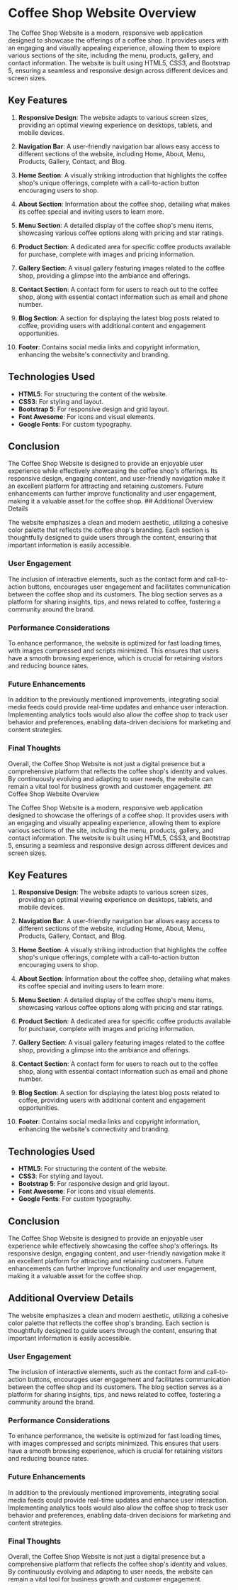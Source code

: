 # Coffee Shop Website Overview

The Coffee Shop Website is a modern, responsive web application designed to showcase the offerings of a coffee shop. It provides users with an engaging and visually appealing experience, allowing them to explore various sections of the site, including the menu, products, gallery, and contact information. The website is built using HTML5, CSS3, and Bootstrap 5, ensuring a seamless and responsive design across different devices and screen sizes.
## Key Features

1. **Responsive Design**: The website adapts to various screen sizes, providing an optimal viewing experience on desktops, tablets, and mobile devices.

2. **Navigation Bar**: A user-friendly navigation bar allows easy access to different sections of the website, including Home, About, Menu, Products, Gallery, Contact, and Blog.

3. **Home Section**: A visually striking introduction that highlights the coffee shop's unique offerings, complete with a call-to-action button encouraging users to shop.

4. **About Section**: Information about the coffee shop, detailing what makes its coffee special and inviting users to learn more.

5. **Menu Section**: A detailed display of the coffee shop's menu items, showcasing various coffee options along with pricing and star ratings.

6. **Product Section**: A dedicated area for specific coffee products available for purchase, complete with images and pricing information.

7. **Gallery Section**: A visual gallery featuring images related to the coffee shop, providing a glimpse into the ambiance and offerings.

8. **Contact Section**: A contact form for users to reach out to the coffee shop, along with essential contact information such as email and phone number.

9. **Blog Section**: A section for displaying the latest blog posts related to coffee, providing users with additional content and engagement opportunities.

10. **Footer**: Contains social media links and copyright information, enhancing the website's connectivity and branding.

## Technologies Used

- **HTML5**: For structuring the content of the website.
- **CSS3**: For styling and layout.
- **Bootstrap 5**: For responsive design and grid layout.
- **Font Awesome**: For icons and visual elements.
- **Google Fonts**: For custom typography.

## Conclusion

The Coffee Shop Website is designed to provide an enjoyable user experience while effectively showcasing the coffee shop's offerings. Its responsive design, engaging content, and user-friendly navigation make it an excellent platform for attracting and retaining customers. Future enhancements can further improve functionality and user engagement, making it a valuable asset for the coffee shop. ## Additional Overview Details

The website emphasizes a clean and modern aesthetic, utilizing a cohesive color palette that reflects the coffee shop's branding. Each section is thoughtfully designed to guide users through the content, ensuring that important information is easily accessible. 

### User Engagement

The inclusion of interactive elements, such as the contact form and call-to-action buttons, encourages user engagement and facilitates communication between the coffee shop and its customers. The blog section serves as a platform for sharing insights, tips, and news related to coffee, fostering a community around the brand.

### Performance Considerations

To enhance performance, the website is optimized for fast loading times, with images compressed and scripts minimized. This ensures that users have a smooth browsing experience, which is crucial for retaining visitors and reducing bounce rates.

### Future Enhancements

In addition to the previously mentioned improvements, integrating social media feeds could provide real-time updates and enhance user interaction. Implementing analytics tools would also allow the coffee shop to track user behavior and preferences, enabling data-driven decisions for marketing and content strategies.

### Final Thoughts

Overall, the Coffee Shop Website is not just a digital presence but a comprehensive platform that reflects the coffee shop's identity and values. By continuously evolving and adapting to user needs, the website can remain a vital tool for business growth and customer engagement. ## Coffee Shop Website Overview

The Coffee Shop Website is a modern, responsive web application designed to showcase the offerings of a coffee shop. It provides users with an engaging and visually appealing experience, allowing them to explore various sections of the site, including the menu, products, gallery, and contact information. The website is built using HTML5, CSS3, and Bootstrap 5, ensuring a seamless and responsive design across different devices and screen sizes.

## Key Features

1. **Responsive Design**: The website adapts to various screen sizes, providing an optimal viewing experience on desktops, tablets, and mobile devices.

2. **Navigation Bar**: A user-friendly navigation bar allows easy access to different sections of the website, including Home, About, Menu, Products, Gallery, Contact, and Blog.

3. **Home Section**: A visually striking introduction that highlights the coffee shop's unique offerings, complete with a call-to-action button encouraging users to shop.

4. **About Section**: Information about the coffee shop, detailing what makes its coffee special and inviting users to learn more.

5. **Menu Section**: A detailed display of the coffee shop's menu items, showcasing various coffee options along with pricing and star ratings.

6. **Product Section**: A dedicated area for specific coffee products available for purchase, complete with images and pricing information.

7. **Gallery Section**: A visual gallery featuring images related to the coffee shop, providing a glimpse into the ambiance and offerings.

8. **Contact Section**: A contact form for users to reach out to the coffee shop, along with essential contact information such as email and phone number.

9. **Blog Section**: A section for displaying the latest blog posts related to coffee, providing users with additional content and engagement opportunities.

10. **Footer**: Contains social media links and copyright information, enhancing the website's connectivity and branding.

## Technologies Used

- **HTML5**: For structuring the content of the website.
- **CSS3**: For styling and layout.
- **Bootstrap 5**: For responsive design and grid layout.
- **Font Awesome**: For icons and visual elements.
- **Google Fonts**: For custom typography.

## Conclusion

The Coffee Shop Website is designed to provide an enjoyable user experience while effectively showcasing the coffee shop's offerings. Its responsive design, engaging content, and user-friendly navigation make it an excellent platform for attracting and retaining customers. Future enhancements can further improve functionality and user engagement, making it a valuable asset for the coffee shop. 

## Additional Overview Details

The website emphasizes a clean and modern aesthetic, utilizing a cohesive color palette that reflects the coffee shop's branding. Each section is thoughtfully designed to guide users through the content, ensuring that important information is easily accessible. 

### User Engagement

The inclusion of interactive elements, such as the contact form and call-to-action buttons, encourages user engagement and facilitates communication between the coffee shop and its customers. The blog section serves as a platform for sharing insights, tips, and news related to coffee, fostering a community around the brand.

### Performance Considerations

To enhance performance, the website is optimized for fast loading times, with images compressed and scripts minimized. This ensures that users have a smooth browsing experience, which is crucial for retaining visitors and reducing bounce rates.

### Future Enhancements

In addition to the previously mentioned improvements, integrating social media feeds could provide real-time updates and enhance user interaction. Implementing analytics tools would also allow the coffee shop to track user behavior and preferences, enabling data-driven decisions for marketing and content strategies.

### Final Thoughts

Overall, the Coffee Shop Website is not just a digital presence but a comprehensive platform that reflects the coffee shop's identity and values. By continuously evolving and adapting to user needs, the website can remain a vital tool for business growth and customer engagement.
